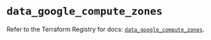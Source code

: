 # `data_google_compute_zones`

Refer to the Terraform Registry for docs: [`data_google_compute_zones`](https://registry.terraform.io/providers/hashicorp/google/5.16.0/docs/data-sources/compute_zones).
